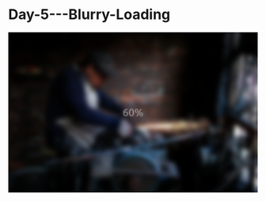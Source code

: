 # Day-5---Blurry-Loading
![Preview](https://github.com/vitaliken/Day-5---Blurry-Loading/blob/main/preview.png?raw=true)
